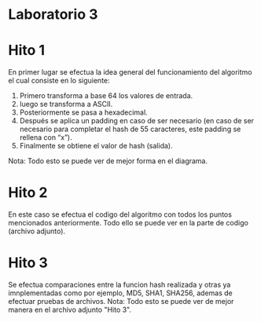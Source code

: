 # Laboratorio 3
# Hito 1
En primer lugar se efectua la idea general del funcionamiento del algoritmo el cual consiste en lo siguiente:

1. Primero transforma a base 64 los valores de entrada.
2. luego se transforma a ASCII.
3. Posteriormente se pasa a hexadecimal.
4. Después se aplica un padding en caso de ser necesario (en caso de ser necesario para completar el hash de 55 caracteres, este padding se rellena con “x”).
5. Finalmente se obtiene el valor de hash (salida).

Nota: Todo esto se puede ver de mejor forma en el diagrama.

# Hito 2
En este caso se efectua el codigo del algoritmo con todos los puntos mencionados anteriormente.
Todo ello se puede ver en la parte de codigo (archivo adjunto).


# Hito 3
Se efectua comparaciones entre la funcion hash realizada y otras ya imnplementadas como por ejemplo, MD5, SHA1, SHA256, ademas de efectuar pruebas de archivos.
Nota: Todo esto se puede ver de mejor manera en el archivo adjunto "Hito 3".
